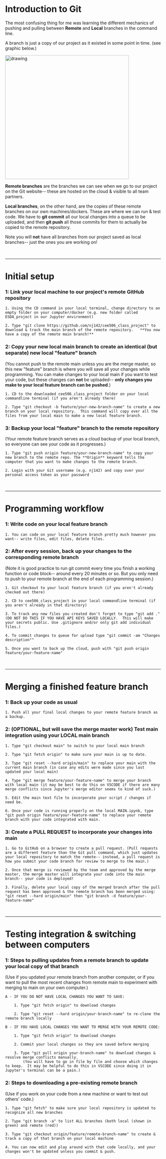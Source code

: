 # Introduction to Git

The most confusing thing for me was learning the different mechanics of pushing and pulling between **Remote** and **Local** branches in the command line. 

A branch is just a copy of our project as it existed in some point in time. (see graphic below.)  

<img src="https://www.nobledesktop.com/image/gitresources/git-branches-merge.png" alt="drawing" width="400"/>

**Remote branches** are the branches we can see when we go to our project on the Git website-- these are hosted on the cloud & visible to all team partners. 

**Local branches**, on the other hand, are the copies of these remote branches on our own machines/dockers.  These are where we can run & test code.  We have to **git commit** all our local changes into a queue to be uploaded, and then **git push** all those commits for them to actually be copied to the remote repository.  

Note you will **not** have all branches from our project saved as local branches-- just the ones you are working on! 

&nbsp;  

***

# Initial setup
### 1: Link your local machine to our project's remote GitHub repository

	1. Using the CD command in your local terminal, change directory to an empty folder on your computer/docker (e.g. new folder called ESDA_project in our Jupyter environment)

	2. Type "git clone https://github.com/nj142/cee506_class_project" to download & track the main branch of the remote repository.   **You now have a copy of the remote main branch!**


### 2: Copy your new local main branch to create an identical (but separate) new local "feature" branch
(You cannot push to the remote main unless you are the merge master, so this new "feature" branch is where you will save all your changes while programming. You can make changes to your local main if you want to test your code, but these changes can **not** be uploaded-- **only changes you make to your local feature branch can be pushed**.)

	1. CD to the downloaded cee506_class_project folder on your local commandline terminal (if you aren't already there)
 
	2. Type "git checkout -b feature/your-new-branch-name" to create a new branch on your local repository.  This command will copy over all the files from your local main to make a new local feature branch.

 ### 3: Backup your local "feature" branch to the remote repository
 (Your remote feature branch serves as a cloud backup of your local branch, so everyone can see your code as it progresses.)
 
	1. Type "git push origin feature/your-new-branch-name" to copy your new branch to the remote repo. The **Origin** keyword tells the computer that you want to make changes to the remote branch.

	2. Login with your Git username (e.g. nj142) and copy over your personal access token as your password

&nbsp;  

***

# Programming workflow
 ### 1: Write code on your local feature branch
 	1. You can code on your local feature branch pretty much however you want-- write files, edit files, delete files. 
  
 ### 2: After every session, back up your changes to the corresponding remote branch
(Note it is good practice to run git commit every time you finish a working function or code block-- around every 20 minutes or so.  But you only need to push to your remote branch at the end of each programming session.)

	1. Git checkout to your local feature branch (if you aren't already checked out there)

	2. CD to cee506_class_project in your local commandline terminal (if you aren't already in that directory)
 
	3. To track any new files you created don't forget to type "git add ." (DO NOT DO THIS IF YOU HAVE API KEYS SAVED LOCALLY.  This will make your secrets public. Use .gitignore and/or only git add individual files.)
 
	4. To commit changes to queue for upload type "git commit -am "Changes description""
 
	5. Once you want to back up the cloud, push with "git push origin feature/your-feature-name"

&nbsp;  

***

# Merging a finished feature branch
 ### 1: Back up your code as usual
	1. Push all your final local changes to your remote feature branch as a backup.

 ### 2: (OPTIONAL, but will save the merge master work) Test main integration using your LOCAL main branch
	1. Type "git checkout main" to switch to your local main branch

 	2. Type "git fetch origin" to make sure your main is up to date.

  	3. Type "git reset --hard origin/main" to replace your main with the current main branch (in case any edits were made since you last updated your local main)

 	4. Type "git merge feature/your-feature-name" to merge your branch with local main (it may be best to do this on VSCODE if there are many merge conflicts since Jupyter's merge editor seems to kind of suck.)

  	5. Edit the main text file to incorporate your script / changes if need be.

   	6. Once your code is running properly on the local MAIN.ipynb, type "git push origin feature/your-feature-name" to replace your remote branch with your code integrated with main.

 ### 3: Create a PULL REQUEST to incorporate your changes into main
 
	1. Go to GitHub on a browser to create a pull request. (Pull requests are a different feature than the Git pull command, which just updates your local repository to match the remote-- instead, a pull request is how you submit your code branch for review to merge to the main.)

	2. Once that merge is reviewed by the team and approved by the merge master, the merge master will integrate your code into the main branch-- your code is deployed!
 	
  	3. Finally, delete your local copy of the merged branch after the pull request has been approved & the remote branch has been merged using: "git reset --hard origin/main" then "git branch -d feature/your-feature-name"

&nbsp;  

*** 

# Testing integration & switching between computers

### 1: Steps to pulling updates from a remote branch to update your local copy of that branch 
(Use if you updated your remote branch from another computer, or if you want to pull the most recent changes from remote main to experiment with merging to main on your own computer.)

    A - IF YOU DO NOT HAVE LOCAL CHANGES YOU WANT TO SAVE:

		1. Type "git fetch origin" to download changes

		2. Type "git reset --hard origin/your-branch-name" to re-clone the remote branch locally
            
    B - IF YOU HAVE LOCAL CHANGES YOU WANT TO MERGE WITH YOUR REMOTE CODE:

		1. Type "git fetch origin" to download changes

		2. Commit your local changes so they are saved before merging

		3. Type "git pull origin your-branch-name" to download changes & resolve merge conflicts manually.
            (You will have to go in file by file and choose which changes to keep.  It may be helpful to do this in VSCODE since doing it in Jupyter's terminal can be a pain.)


### 2: Steps to downloading a pre-existing remote branch 
(Use if you work on your code from a new machine or want to test out others' code.)

	1. Type "git fetch" to make sure your local repository is updated to recognize all new branches
	
	2. Type "git branch -a" to list ALL branches (both local (shown in green) and remote (red))

	3. Type "git checkout origin/feature/remote-branch-name" to create & track a copy of that branch on your local machine

	4. You can now edit and play around with that code locally, and your changes won't be updated unless you commit & push.
